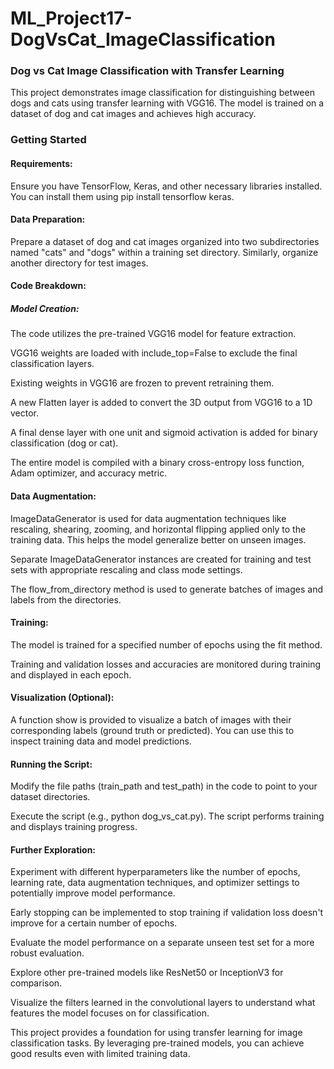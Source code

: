 # ML_Project17-DogVsCat_ImageClassification

### Dog vs Cat Image Classification with Transfer Learning
This project demonstrates image classification for distinguishing between dogs and cats using transfer learning with VGG16. The model is trained on a dataset of dog and cat images and achieves high accuracy.

### Getting Started

#### Requirements: 
Ensure you have TensorFlow, Keras, and other necessary libraries installed. You can install them using pip install tensorflow keras.

#### Data Preparation:
Prepare a dataset of dog and cat images organized into two subdirectories named "cats" and "dogs" within a training set directory.
Similarly, organize another directory for test images.

#### Code Breakdown:
##### Model Creation:
The code utilizes the pre-trained VGG16 model for feature extraction.

VGG16 weights are loaded with include_top=False to exclude the final classification layers.

Existing weights in VGG16 are frozen to prevent retraining them.

A new Flatten layer is added to convert the 3D output from VGG16 to a 1D vector.

A final dense layer with one unit and sigmoid activation is added for binary classification (dog or cat).

The entire model is compiled with a binary cross-entropy loss function, Adam optimizer, and accuracy metric.

#### Data Augmentation:

ImageDataGenerator is used for data augmentation techniques like rescaling, shearing, zooming, and horizontal flipping applied only to the training data. This helps the model generalize better on unseen images.

Separate ImageDataGenerator instances are created for training and test sets with appropriate rescaling and class mode settings.

The flow_from_directory method is used to generate batches of images and labels from the directories.

#### Training:

The model is trained for a specified number of epochs using the fit method.

Training and validation losses and accuracies are monitored during training and displayed in each epoch.

#### Visualization (Optional):

A function show is provided to visualize a batch of images with their corresponding labels (ground truth or predicted). You can use this to inspect training data and model predictions.

#### Running the Script:

Modify the file paths (train_path and test_path) in the code to point to your dataset directories.

Execute the script (e.g., python dog_vs_cat.py). The script performs training and displays training progress.

#### Further Exploration:

Experiment with different hyperparameters like the number of epochs, learning rate, data augmentation techniques, and optimizer settings to potentially improve model performance.

Early stopping can be implemented to stop training if validation loss doesn't improve for a certain number of epochs.

Evaluate the model performance on a separate unseen test set for a more robust evaluation.

Explore other pre-trained models like ResNet50 or InceptionV3 for comparison.

Visualize the filters learned in the convolutional layers to understand what features the model focuses on for classification.

This project provides a foundation for using transfer learning for image classification tasks. By leveraging pre-trained models, you can achieve good results even with limited training data.
